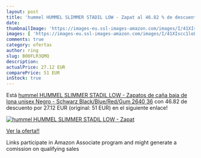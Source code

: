 ```yaml
---
layout: post
title: 'hummel HUMMEL SLIMMER STADIL LOW - Zapat al 46.82 % de descuento'
date: 
thumbnailImage: 'https://images-eu.ssl-images-amazon.com/images/I/41XIscc1loL._SL200_.jpg'
images: [ 'https://images-eu.ssl-images-amazon.com/images/I/41XIscc1loL._SL200_.jpg' ]
comments: true
category: ofertas
author: ring
slug: B00FLR3QMQ
description:
actualPrice: 27.12 EUR
comparePrice: 51 EUR
inStock: true
---
```


Está [hummel HUMMEL SLIMMER STADIL LOW - Zapatos de caña baja de lona unisex  Negro - Schwarz  Black/Blue/Red/Gum 2640   36](https://www.amazon.es/dp/B00FLR3QMQ/?tag=tolees-21) con 46.82 de descuento por 27.12 EUR (original: 51 EUR) en el siguiente enlace!

[![hummel HUMMEL SLIMMER STADIL LOW - Zapat](https://images-eu.ssl-images-amazon.com/images/I/41XIscc1loL._SL200_.jpg)](https://www.amazon.es/dp/B00FLR3QMQ/?tag=tolees-21)

[Ver la oferta!!](https://www.amazon.es/dp/B00FLR3QMQ/?tag=tolees-21)

Links participate in Amazon Associate program and might generate a comission on qualifying sales


